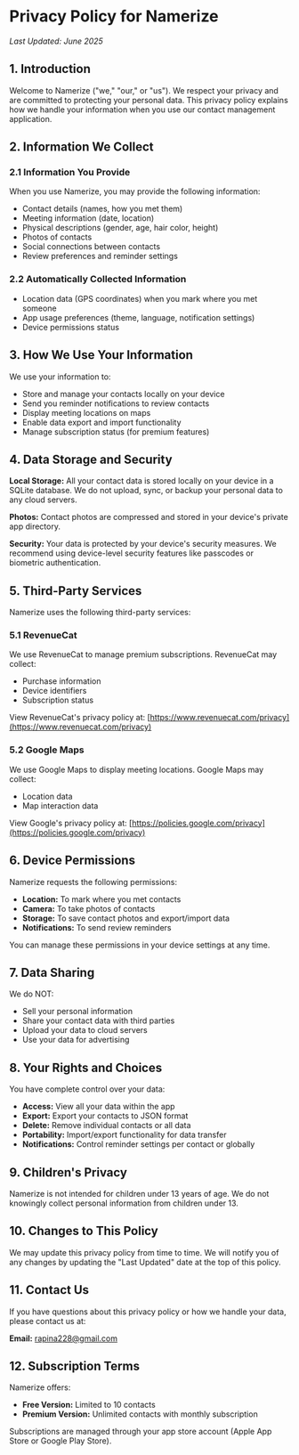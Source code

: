 # Privacy Policy for Namerize

*Last Updated: June 2025*

## 1. Introduction

Welcome to Namerize ("we," "our," or "us"). We respect your privacy and are committed to protecting your personal data. This privacy policy explains how we handle your information when you use our contact management application.

## 2. Information We Collect

### 2.1 Information You Provide

When you use Namerize, you may provide the following information:

- Contact details (names, how you met them)
- Meeting information (date, location)
- Physical descriptions (gender, age, hair color, height)
- Photos of contacts
- Social connections between contacts
- Review preferences and reminder settings

### 2.2 Automatically Collected Information

- Location data (GPS coordinates) when you mark where you met someone
- App usage preferences (theme, language, notification settings)
- Device permissions status

## 3. How We Use Your Information

We use your information to:

- Store and manage your contacts locally on your device
- Send you reminder notifications to review contacts
- Display meeting locations on maps
- Enable data export and import functionality
- Manage subscription status (for premium features)

## 4. Data Storage and Security

**Local Storage:** All your contact data is stored locally on your device in a SQLite database. We do not upload, sync, or backup your personal data to any cloud servers.

**Photos:** Contact photos are compressed and stored in your device's private app directory.

**Security:** Your data is protected by your device's security measures. We recommend using device-level security features like passcodes or biometric authentication.

## 5. Third-Party Services

Namerize uses the following third-party services:

### 5.1 RevenueCat

We use RevenueCat to manage premium subscriptions. RevenueCat may collect:

- Purchase information
- Device identifiers
- Subscription status

View RevenueCat's privacy policy at: [https://www.revenuecat.com/privacy](https://www.revenuecat.com/privacy)

### 5.2 Google Maps

We use Google Maps to display meeting locations. Google Maps may collect:

- Location data
- Map interaction data

View Google's privacy policy at: [https://policies.google.com/privacy](https://policies.google.com/privacy)

## 6. Device Permissions

Namerize requests the following permissions:

- **Location:** To mark where you met contacts
- **Camera:** To take photos of contacts
- **Storage:** To save contact photos and export/import data
- **Notifications:** To send review reminders

You can manage these permissions in your device settings at any time.

## 7. Data Sharing

We do NOT:

- Sell your personal information
- Share your contact data with third parties
- Upload your data to cloud servers
- Use your data for advertising

## 8. Your Rights and Choices

You have complete control over your data:

- **Access:** View all your data within the app
- **Export:** Export your contacts to JSON format
- **Delete:** Remove individual contacts or all data
- **Portability:** Import/export functionality for data transfer
- **Notifications:** Control reminder settings per contact or globally

## 9. Children's Privacy

Namerize is not intended for children under 13 years of age. We do not knowingly collect personal information from children under 13.

## 10. Changes to This Policy

We may update this privacy policy from time to time. We will notify you of any changes by updating the "Last Updated" date at the top of this policy.

## 11. Contact Us

If you have questions about this privacy policy or how we handle your data, please contact us at:

**Email:** rapina228@gmail.com

## 12. Subscription Terms

Namerize offers:

- **Free Version:** Limited to 10 contacts
- **Premium Version:** Unlimited contacts with monthly subscription

Subscriptions are managed through your app store account (Apple App Store or Google Play Store).
